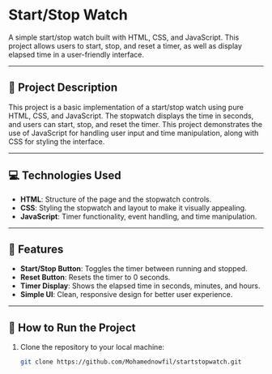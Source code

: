 # Start/Stop Watch

A simple start/stop watch built with HTML, CSS, and JavaScript. This project allows users to start, stop, and reset a timer, as well as display elapsed time in a user-friendly interface.

---

## 📝 Project Description

This project is a basic implementation of a start/stop watch using pure HTML, CSS, and JavaScript. The stopwatch displays the time in seconds, and users can start, stop, and reset the timer. This project demonstrates the use of JavaScript for handling user input and time manipulation, along with CSS for styling the interface.

---

## 💻 Technologies Used

- **HTML**: Structure of the page and the stopwatch controls.
- **CSS**: Styling the stopwatch and layout to make it visually appealing.
- **JavaScript**: Timer functionality, event handling, and time manipulation.

---

## 🚀 Features

- **Start/Stop Button**: Toggles the timer between running and stopped.
- **Reset Button**: Resets the timer to 0 seconds.
- **Timer Display**: Shows the elapsed time in seconds, minutes, and hours.
- **Simple UI**: Clean, responsive design for better user experience.

---

## 🔧 How to Run the Project

1. Clone the repository to your local machine:

   ```bash
   git clone https://github.com/Mohamednowfil/startstopwatch.git

